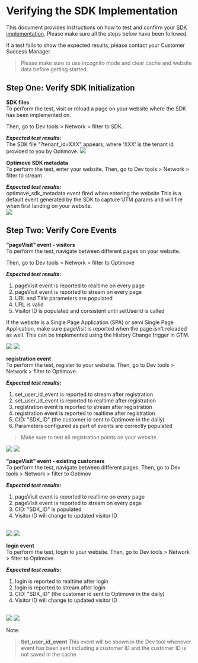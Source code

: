 
# Verifying the SDK Implementation
This document provides instructions on how to test and confirm your  [SDK implementation](https://github.com/optimove-tech/Web-SDK-Integration-Guide-V3). Please make sure all the steps below have been followed.

If a test fails to show the expected results, please contact your Customer Success Manager.

>Please make sure to use incognito mode and clear cache and website data before getting started.

## Step One: Verify SDK Initialization

**SDK files**
<br>
To perform the test, visit or reload a page on your website where the SDK has been implemented on.

Then, go to Dev tools > Network > filter to SDK.

***Expected test results:***
<br>
The SDK file "?tenant_id=XXX" appears, where ‘XXX’ is the tenant id provided to you by Optimove.
<img src=https://github.com/optimove-tech/Web-SDK-Integration-Guide-V3/blob/Efrat_branch_2/images/sdk%20files.png>

**Optimove SDK metadata**
<br>
To perform the test, enter your website.
Then, go to Dev tools > Network > filter to stream

***Expected test results:***
<br>
optimove_sdk_metadata event fired when entering the website
This is a default event generated by the SDK to capture UTM params and will fire when first landing on your website.
<br>
<img src =https://github.com/optimove-tech/Web-SDK-Integration-Guide-V3/blob/Efrat_branch_2/images/metadata.png>

## Step Two: Verify Core Events
**"pageVisit" event - visitors**
<br>
To perform the test, navigate between different pages on your website.

Then, go to Dev tools > Network > filter to Optimove

***Expected test results:***
<br>
1. pageVisit event is reported to realtime on every page
2. pageVisit event is reported to stream on every page
3. URL and Title parameters are populated
4. URL is valid
5. Visitor ID is populated and consistent until setUserId is called

If the website is a Single Page Application (SPA) or semi Single Page Application, make sure pageVisit is reported when the page isn't reloaded as well. This can be implemented using the History Change trigger in GTM.

<img src = https://github.com/optimove-tech/Web-SDK-Integration-Guide-V3/blob/Efrat_branch_2/images/page%20visit%20visitor%20track.png>
<img src = https://github.com/optimove-tech/Web-SDK-Integration-Guide-V3/blob/Efrat_branch_2/images/page%20visit%20visitor%20realtime.png> 
<br>

**registration event**
<br>
To perform the test, register to your website.
Then, go to Dev tools > Network > filter to Optimove.

***Expected test results:***

1. set_user_id_event is reported to stream after registration
2. set_user_id_event is reported to realtime after registration
3. registration event is reported to stream after registration
4. registration event is  reported to realtime after registration
5. CID: "SDK_ID" (the customer id sent to Optimove in the daily)
6.  Parameters configured as part of events are correctly populated

>Make sure to test all registration points on your website.

<img src = https://github.com/optimove-tech/Web-SDK-Integration-Guide-V3/blob/Efrat_branch_2/images/registration%20track.png>
<img src = https://github.com/optimove-tech/Web-SDK-Integration-Guide-V3/blob/Efrat_branch_2/images/registration%20realtime.png>

**"pageVisit" event - existing customers**
<br>
To perform the test, navigate between different pages.
Then, go to Dev tools > Network > filter to Optimov

***Expected test results:***
<br>
1. pageVisit event is reported to realtime on every page
2. pageVisit event is reported to stream on every page
3. CID: "SDK_ID" is populated 
4. Visitor ID will change to updated visitor ID
<br>
<img src = https://github.com/optimove-tech/Web-SDK-Integration-Guide-V3/blob/Efrat_branch_2/images/page%20visit%20customer%20track.png>
<img src = https://github.com/optimove-tech/Web-SDK-Integration-Guide-V3/blob/Efrat_branch_2/images/page%20visit%20customer%20realtime.png>
<br>

**login event**
<br>
To perform the test, login to your website.
Then, go to Dev tools > Network > filter to Optimove.



***Expected test results:***
<br>

1. login is reported to realtime after login
2. login is reported to stream after login
3. CID: "SDK_ID" (the customer id sent to Optimove in the daily)
4. Visitor ID will change to updated visitor ID

<br>
<img src =https://github.com/optimove-tech/Web-SDK-Integration-Guide-V3/blob/Efrat_branch_2/images/login%20track.png>
<img src =https://github.com/optimove-tech/Web-SDK-Integration-Guide-V3/blob/Efrat_branch_2/images/login%20realtime.png>

Note: 
> **Set_user_id_event**
>This event will be shown in the Dev tool whenever event has been sent including a customer ID and the customer ID is not saved in the cache

